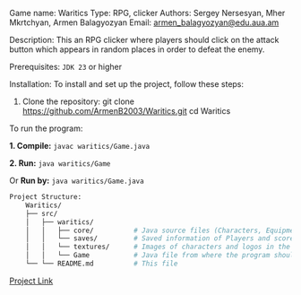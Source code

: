 Game name: Waritics
Type: RPG, clicker
Authors: Sergey Nersesyan, Mher Mkrtchyan, Armen Balagyozyan
Email: armen_balagyozyan@edu.aua.am

Description: This an RPG clicker where players should click on the attack button which appears in random places in order to defeat the enemy.

Prerequisites: `JDK 23` or higher

Installation:
To install and set up the project, follow these steps:
1. Clone the repository:
	git clone https://github.com/ArmenB2003/Waritics.git
	cd Waritics

To run the program: 

**1. Compile:**  `javac waritics/Game.java`
 
**2. Run:** `java waritics/Game`
 
Or
**Run by:** `java waritics/Game.java`

``` bash
Project Structure:
	Waritics/
	├── src/
	│   ├── waritics/
	│   │   ├── core/          # Java source files (Characters, Equipment, Panel)
	│   │   └── saves/         # Saved information of Players and scores
	│   │   └── textures/      # Images of characters and logos in the game
	│   │   └── Game           # Java file from where the program should be ran
	└── └── README.md          # This file
```
	
[Project Link](https://github.com/ArmenB2003/Waritics)
